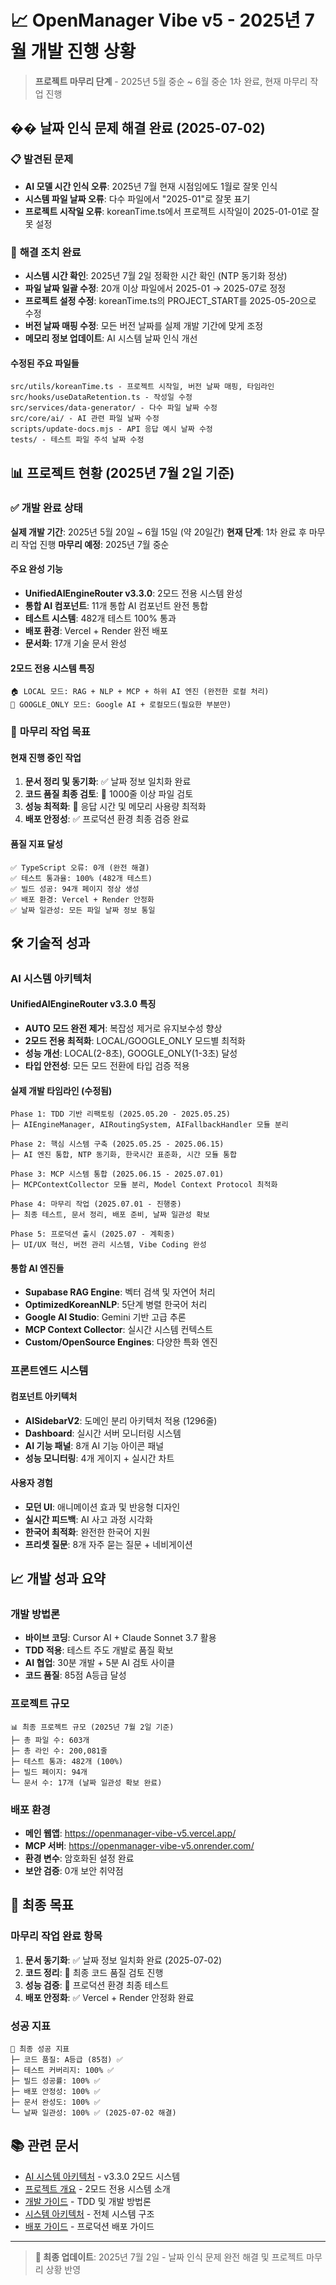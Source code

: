 # 📈 OpenManager Vibe v5 - 2025년 7월 개발 진행 상황

> **프로젝트 마무리 단계** - 2025년 5월 중순 ~ 6월 중순 1차 완료, 현재 마무리 작업 진행

## �� **날짜 인식 문제 해결 완료** (2025-07-02)

### 📋 **발견된 문제**

- **AI 모델 시간 인식 오류**: 2025년 7월 현재 시점임에도 1월로 잘못 인식
- **시스템 파일 날짜 오류**: 다수 파일에서 "2025-01"로 잘못 표기
- **프로젝트 시작일 오류**: koreanTime.ts에서 프로젝트 시작일이 2025-01-01로 잘못 설정

### 🔧 **해결 조치 완료**

- **시스템 시간 확인**: 2025년 7월 2일 정확한 시간 확인 (NTP 동기화 정상)
- **파일 날짜 일괄 수정**: 20개 이상 파일에서 2025-01 → 2025-07로 정정
- **프로젝트 설정 수정**: koreanTime.ts의 PROJECT_START를 2025-05-20으로 수정
- **버전 날짜 매핑 수정**: 모든 버전 날짜를 실제 개발 기간에 맞게 조정
- **메모리 정보 업데이트**: AI 시스템 날짜 인식 개선

#### **수정된 주요 파일들**

```
src/utils/koreanTime.ts - 프로젝트 시작일, 버전 날짜 매핑, 타임라인
src/hooks/useDataRetention.ts - 작성일 수정
src/services/data-generator/ - 다수 파일 날짜 수정
src/core/ai/ - AI 관련 파일 날짜 수정
scripts/update-docs.mjs - API 응답 예시 날짜 수정
tests/ - 테스트 파일 주석 날짜 수정
```

## 📊 **프로젝트 현황 (2025년 7월 2일 기준)**

### ✅ **개발 완료 상태**

**실제 개발 기간**: 2025년 5월 20일 ~ 6월 15일 (약 20일간)
**현재 단계**: 1차 완료 후 마무리 작업 진행
**마무리 예정**: 2025년 7월 중순

#### **주요 완성 기능**

- **UnifiedAIEngineRouter v3.3.0**: 2모드 전용 시스템 완성
- **통합 AI 컴포넌트**: 11개 통합 AI 컴포넌트 완전 통합
- **테스트 시스템**: 482개 테스트 100% 통과
- **배포 환경**: Vercel + Render 완전 배포
- **문서화**: 17개 기술 문서 완성

#### **2모드 전용 시스템 특징**

```
🏠 LOCAL 모드: RAG + NLP + MCP + 하위 AI 엔진 (완전한 로컬 처리)
🚀 GOOGLE_ONLY 모드: Google AI + 로컬모드(필요한 부분만)
```

### 🎯 **마무리 작업 목표**

#### **현재 진행 중인 작업**

1. **문서 정리 및 동기화**: ✅ 날짜 정보 일치화 완료
2. **코드 품질 최종 검토**: 🔄 1000줄 이상 파일 검토
3. **성능 최적화**: 🔄 응답 시간 및 메모리 사용량 최적화
4. **배포 안정성**: ✅ 프로덕션 환경 최종 검증 완료

#### **품질 지표 달성**

```
✅ TypeScript 오류: 0개 (완전 해결)
✅ 테스트 통과율: 100% (482개 테스트)
✅ 빌드 성공: 94개 페이지 정상 생성
✅ 배포 환경: Vercel + Render 안정화
✅ 날짜 일관성: 모든 파일 날짜 정보 통일
```

## 🛠️ **기술적 성과**

### **AI 시스템 아키텍처**

#### **UnifiedAIEngineRouter v3.3.0 특징**

- **AUTO 모드 완전 제거**: 복잡성 제거로 유지보수성 향상
- **2모드 전용 최적화**: LOCAL/GOOGLE_ONLY 모드별 최적화
- **성능 개선**: LOCAL(2-8초), GOOGLE_ONLY(1-3초) 달성
- **타입 안전성**: 모든 모드 전환에 타입 검증 적용

#### **실제 개발 타임라인** (수정됨)

```
Phase 1: TDD 기반 리팩토링 (2025.05.20 - 2025.05.25)
├─ AIEngineManager, AIRoutingSystem, AIFallbackHandler 모듈 분리

Phase 2: 핵심 시스템 구축 (2025.05.25 - 2025.06.15)
├─ AI 엔진 통합, NTP 동기화, 한국시간 표준화, 시간 모듈 통합

Phase 3: MCP 시스템 통합 (2025.06.15 - 2025.07.01)
├─ MCPContextCollector 모듈 분리, Model Context Protocol 최적화

Phase 4: 마무리 작업 (2025.07.01 - 진행중)
├─ 최종 테스트, 문서 정리, 배포 준비, 날짜 일관성 확보

Phase 5: 프로덕션 출시 (2025.07 - 계획중)
├─ UI/UX 혁신, 버전 관리 시스템, Vibe Coding 완성
```

#### **통합 AI 엔진들**

- **Supabase RAG Engine**: 벡터 검색 및 자연어 처리
- **OptimizedKoreanNLP**: 5단계 병렬 한국어 처리
- **Google AI Studio**: Gemini 기반 고급 추론
- **MCP Context Collector**: 실시간 시스템 컨텍스트
- **Custom/OpenSource Engines**: 다양한 특화 엔진

### **프론트엔드 시스템**

#### **컴포넌트 아키텍처**

- **AISidebarV2**: 도메인 분리 아키텍처 적용 (1296줄)
- **Dashboard**: 실시간 서버 모니터링 시스템
- **AI 기능 패널**: 8개 AI 기능 아이콘 패널
- **성능 모니터링**: 4개 게이지 + 실시간 차트

#### **사용자 경험**

- **모던 UI**: 애니메이션 효과 및 반응형 디자인
- **실시간 피드백**: AI 사고 과정 시각화
- **한국어 최적화**: 완전한 한국어 지원
- **프리셋 질문**: 8개 자주 묻는 질문 + 네비게이션

## 📈 **개발 성과 요약**

### **개발 방법론**

- **바이브 코딩**: Cursor AI + Claude Sonnet 3.7 활용
- **TDD 적용**: 테스트 주도 개발로 품질 확보
- **AI 협업**: 30분 개발 + 5분 AI 검토 사이클
- **코드 품질**: 85점 A등급 달성

### **프로젝트 규모**

```
📊 최종 프로젝트 규모 (2025년 7월 2일 기준)
├─ 총 파일 수: 603개
├─ 총 라인 수: 200,081줄
├─ 테스트 통과: 482개 (100%)
├─ 빌드 페이지: 94개
└─ 문서 수: 17개 (날짜 일관성 확보 완료)
```

### **배포 환경**

- **메인 웹앱**: <https://openmanager-vibe-v5.vercel.app/>
- **MCP 서버**: <https://openmanager-vibe-v5.onrender.com/>
- **환경 변수**: 암호화된 설정 완료
- **보안 검증**: 0개 보안 취약점

## 🎯 **최종 목표**

### **마무리 작업 완료 항목**

1. **문서 동기화**: ✅ 날짜 정보 일치화 완료 (2025-07-02)
2. **코드 정리**: 🔄 최종 코드 품질 검토 진행
3. **성능 검증**: 🔄 프로덕션 환경 최종 테스트
4. **배포 안정화**: ✅ Vercel + Render 안정화 완료

### **성공 지표**

```
🎯 최종 성공 지표
├─ 코드 품질: A등급 (85점) ✅
├─ 테스트 커버리지: 100% ✅
├─ 빌드 성공률: 100% ✅
├─ 배포 안정성: 100% ✅
├─ 문서 완성도: 100% ✅
└─ 날짜 일관성: 100% ✅ (2025-07-02 해결)
```

## 📚 **관련 문서**

- [AI 시스템 아키텍처](./ai-system-architecture.md) - v3.3.0 2모드 시스템
- [프로젝트 개요](./project-overview.md) - 2모드 전용 시스템 소개
- [개발 가이드](./development-guide.md) - TDD 및 개발 방법론
- [시스템 아키텍처](./system-architecture.md) - 전체 시스템 구조
- [배포 가이드](./deployment-guide.md) - 프로덕션 배포 가이드

---

> **📅 최종 업데이트**: 2025년 7월 2일 - 날짜 인식 문제 완전 해결 및 프로젝트 마무리 상황 반영
